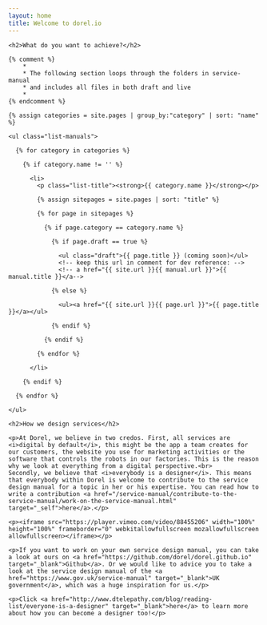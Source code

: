 ```yaml
---
layout: home
title: Welcome to dorel.io
---
```


<iron-grid>

  <div class="s6 m12">
  
    <h2>What do you want to achieve?</h2>

    {% comment %}
        *
        * The following section loops through the folders in service-manual
        * and includes all files in both draft and live
        *
    {% endcomment %}

    {% assign categories = site.pages | group_by:"category" | sort: "name" %}

    <ul class="list-manuals">

      {% for category in categories %}

        {% if category.name != '' %}

          <li>
            <p class="list-title"><strong>{{ category.name }}</strong></p>
            
            {% assign sitepages = site.pages | sort: "title" %}

            {% for page in sitepages %}

              {% if page.category == category.name %}

                {% if page.draft == true %}

                  <ul class="draft">{{ page.title }} (coming soon)</ul>
                  <!-- keep this url in comment for dev reference: -->
                  <!-- a href="{{ site.url }}{{ manual.url }}">{{ manual.title }}</a-->

                {% else %}

                  <ul><a href="{{ site.url }}{{ page.url }}">{{ page.title }}</a></ul>

                {% endif %}

              {% endif %}

            {% endfor %}

          </li>

        {% endif %}

      {% endfor %}

    </ul>

  </div>

  <div class="s6 m12" style="display:block !important;">
    
    <h2>How we design services</h2>

    <p>At Dorel, we believe in two credos. First, all services are <i>digital by default</i>, this might be the app a team creates for our customers, the website you use for marketing activities or the software that controls the robots in our factories. This is the reason why we look at everything from a digital perspective.<br>
    Secondly, we believe that <i>everybody is a designer</i>. This means that everybody within Dorel is welcome to contribute to the service design manual for a topic in her or his expertise. You can read how to write a contribution <a href="/service-manual/contribute-to-the-service-manual/work-on-the-service-manual.html" target="_self">here</a>.</p>

    <p><iframe src="https://player.vimeo.com/video/88455206" width="100%" height="100%" frameborder="0" webkitallowfullscreen mozallowfullscreen allowfullscreen></iframe></p>

    <p>If you want to work on your own service design manual, you can take a look at ours on <a href="https://github.com/dorel/dorel.github.io" target="_blank">Github</a>. Or we would like to advice you to take a look at the service design manual of the <a href="https://www.gov.uk/service-manual" target="_blank">UK government</a>, which was a huge inspiration for us.</p>

    <p>Click <a href="http://www.dtelepathy.com/blog/reading-list/everyone-is-a-designer" target="_blank">here</a> to learn more about how you can become a designer too!</p>

  </div>

</iron-grid>
